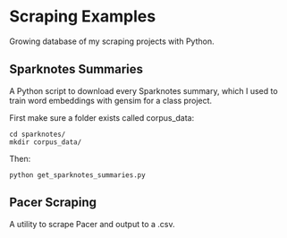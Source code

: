 # Scraping Examples

Growing database of my scraping projects with Python.

## Sparknotes Summaries

A Python script to download every Sparknotes summary, which I used to train word embeddings with gensim for a class project.

First make sure a folder exists called corpus_data:

    cd sparknotes/
    mkdir corpus_data/
    
Then:

    python get_sparknotes_summaries.py

## Pacer Scraping
A utility to scrape Pacer and output to a .csv.
